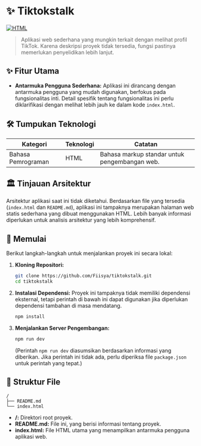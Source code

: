 # ✨ Tiktokstalk

[![HTML](https://img.shields.io/badge/language-HTML-blue.svg)](https://www.w3.org/html/)


> Aplikasi web sederhana yang mungkin terkait dengan melihat profil TikTok. Karena deskripsi proyek tidak tersedia, fungsi pastinya memerlukan penyelidikan lebih lanjut.

## ✨ Fitur Utama

* **Antarmuka Pengguna Sederhana:**  Aplikasi ini dirancang dengan antarmuka pengguna yang mudah digunakan, berfokus pada fungsionalitas inti.  Detail spesifik tentang fungsionalitas ini perlu diklarifikasi dengan melihat lebih jauh ke dalam kode `index.html`.


## 🛠️ Tumpukan Teknologi

| Kategori | Teknologi | Catatan |
|---|---|---|
| Bahasa Pemrograman | HTML |  Bahasa markup standar untuk pengembangan web. |


## 🏛️ Tinjauan Arsitektur

Arsitektur aplikasi saat ini tidak diketahui. Berdasarkan file yang tersedia (`index.html` dan `README.md`), aplikasi ini tampaknya merupakan halaman web statis sederhana yang dibuat menggunakan HTML. Lebih banyak informasi diperlukan untuk analisis arsitektur yang lebih komprehensif.


## 🚀 Memulai

Berikut langkah-langkah untuk menjalankan proyek ini secara lokal:

1. **Kloning Repositori:**
   ```bash
   git clone https://github.com/Fiisya/tiktokstalk.git
   cd tiktokstalk
   ```

2. **Instalasi Dependensi:**  Proyek ini tampaknya tidak memiliki dependensi eksternal,  tetapi perintah di bawah ini dapat digunakan jika diperlukan dependensi tambahan di masa mendatang.
   ```bash
   npm install
   ```

3. **Menjalankan Server Pengembangan:**
   ```bash
   npm run dev
   ```
   (Perintah `npm run dev` diasumsikan berdasarkan informasi yang diberikan.  Jika perintah ini tidak ada, perlu diperiksa file `package.json` untuk perintah yang tepat.)


## 📂 Struktur File

```
/
├── README.md
└── index.html
```

* **/:** Direktori root proyek.
* **README.md:** File ini, yang berisi informasi tentang proyek.
* **index.html:** File HTML utama yang menampilkan antarmuka pengguna aplikasi web.



